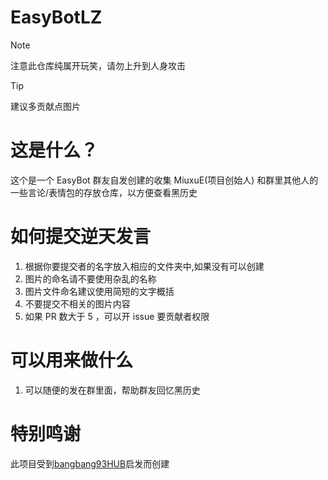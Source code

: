 # EasyBotLZ
> [!NOTE]
> 注意此仓库纯属开玩笑，请勿上升到人身攻击

> [!TIP]
> 建议多贡献点图片


# 这是什么？
这个是一个 EasyBot 群友自发创建的收集 MiuxuE(项目创始人) 和群里其他人的一些言论/表情包的存放仓库，以方便查看黑历史
# 如何提交逆天发言
1. 根据你要提交者的名字放入相应的文件夹中,如果没有可以创建
2. 图片的命名请不要使用杂乱的名称
3. 图片文件命名建议使用简短的文字概括
4. 不要提交不相关的图片内容
5. 如果 PR 数大于 5 ，可以开 issue 要贡献者权限
# 可以用来做什么
1. 可以随便的发在群里面，帮助群友回忆黑历史
# 特别鸣谢
此项目受到[bangbang93HUB](https://github.com/Mxmilu666/bangbang93HUB)启发而创建

